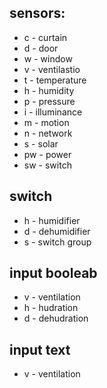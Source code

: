 ## sensors: 
- c - curtain
- d - door
- w - window
- v - ventilastio
- t - temperature
- h - humidity
- p - pressure
- i - illuminance
- m - motion
- n - network
- s - solar
- pw - power
- sw - switch

## switch
 - h - humidifier
 - d - dehumidifier
 - s - switch group

 ## input booleab
 - v - ventilation
 - h - hudration
 - d - dehudration

  ## input text
 - v - ventilation
 